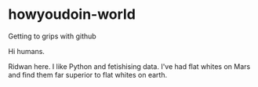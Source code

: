 # howyoudoin-world
Getting to grips with github

Hi humans.

Ridwan here. I like Python and fetishising data. I've had flat whites on Mars and find them far superior to flat whites on earth.
